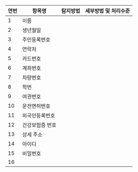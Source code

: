 
| 연번  | 항목명      | 탐지방법 | 세부방법 및 처리수준 |
| --- | -------- | ---- | ----------- |
| 1   | 이름       |      |             |
| 2   | 생년월일     |      |             |
| 3   | 주민등록번호   |      |             |
| 4   | 연락처      |      |             |
| 5   | 카드번호     |      |             |
| 6   | 계좌번호     |      |             |
| 7   | 차량번호     |      |             |
| 8   | 학번       |      |             |
| 9   | 여권번호     |      |             |
| 10  | 운전면허번호   |      |             |
| 11  | 외국인등록번호  |      |             |
| 12  | 건강보험증 번호 |      |             |
| 13  | 상세 주소    |      |             |
| 14  | 아이디      |      |             |
| 15  | 비밀번호     |      |             |
| 16  |          |      |             |
